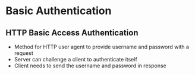 #  Basic Authentication

##  HTTP Basic Access Authentication

* Method for HTTP user agent to provide username and password with a request
* Server can challenge a client to authenticate itself
* Client needs to send the username and password in response





